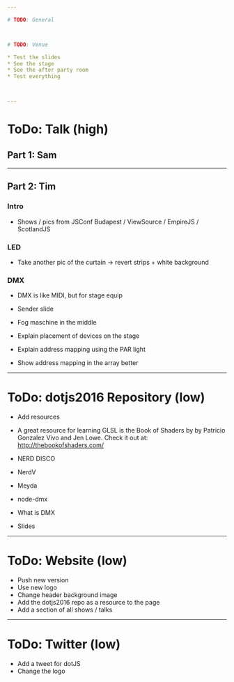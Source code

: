 ```yaml
---

# TODO: General



# TODO: Venue

* Test the slides
* See the stage
* See the after party room
* Test everything



---
```


# ToDo: Talk (high)

## Part 1: Sam



---

## Part 2: Tim

### Intro

* Shows / pics from JSConf Budapest / ViewSource / EmpireJS / ScotlandJS

### LED

* Take another pic of the curtain -> revert strips + white background


### DMX

* DMX is like MIDI, but for stage equip

* Sender slide

* Fog maschine in the middle
* Explain placement of devices on the stage
* Explain address mapping using the PAR light
* Show address mapping in the array better





---

# ToDo: dotjs2016 Repository (low)

* Add resources

* A great resource for learning GLSL is the Book of Shaders by by Patricio Gonzalez Vivo and Jen Lowe. Check it out at: http://thebookofshaders.com/
* NERD DISCO
* NerdV
* Meyda
* node-dmx
* What is DMX
* Slides





---

# ToDo: Website (low)

* Push new version
* Use new logo 
* Change header background image
* Add the dotjs2016 repo as a resource to the page
* Add a section of all shows / talks





---

# ToDo: Twitter (low)

* Add a tweet for dotJS
* Change the logo